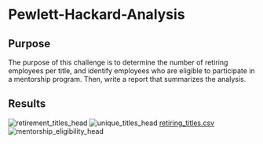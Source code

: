 # Pewlett-Hackard-Analysis
## Purpose
The purpose of this challenge is to determine the number of retiring employees per title, and identify employees who are eligible to participate in a mentorship program. Then, write a report that summarizes the analysis.
## Results
![retirement_titles_head](https://user-images.githubusercontent.com/87148177/134819781-fbd31ced-81be-4075-abf1-aab681cc8eff.png)
![unique_titles_head](https://user-images.githubusercontent.com/87148177/134819815-f0a442f7-1847-45b5-ac52-37c6db515427.png)
[retiring_titles.csv](https://github.com/DylanSteinhauer/Pewlett-Hackard-Analysis/files/7232007/retiring_titles.csv)
![mentorship_eligibility_head](https://user-images.githubusercontent.com/87148177/134819859-87c76480-3023-4fa7-b7a6-a96b5242697e.png)
